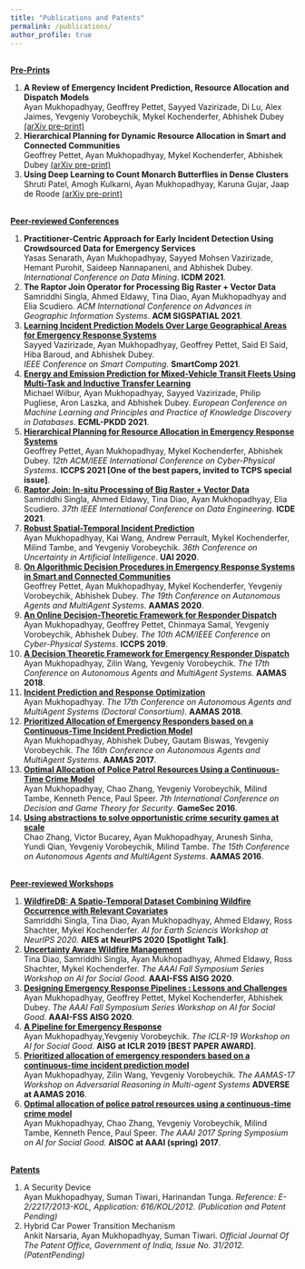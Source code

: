 ```yaml
---
title: "Publications and Patents"
permalink: /publications/
author_profile: true
---
```


<br>
<b><u>Pre-Prints</u></b>
<br>
<ol>
    <li><b>A Review of Emergency Incident Prediction, Resource Allocation and Dispatch Models</b> <br>
    Ayan Mukhopadhyay, Geoffrey Pettet, Sayyed Vazirizade, Di Lu, Alex Jaimes, Yevgeniy Vorobeychik, Mykel Kochenderfer, Abhishek Dubey
    <a href="https://arxiv.org/abs/2006.04200">(arXiv pre-print)</a></li>
    <li><b>Hierarchical Planning for Dynamic Resource Allocation in Smart and Connected Communities</b><br>
    Geoffrey Pettet, Ayan Mukhopadhyay, Mykel Kochenderfer, Abhishek Dubey
    <a href="https://arxiv.org/abs/2107.01292">(arXiv pre-print)</a></li>
    <li><b>Using Deep Learning to Count Monarch Butterflies in Dense Clusters</b> <br>
    Shruti Patel, Amogh Kulkarni, Ayan Mukhopadhyay, Karuna Gujar, Jaap de Roode
    <a href="https://www.biorxiv.org/content/10.1101/2021.07.23.453502v1.full">(arXiv pre-print)</a></li>
</ol>


<br>
<b><u>Peer-reviewed Conferences</u></b>
<br>

<ol>
    <li><b>Practitioner-Centric Approach for Early Incident Detection Using Crowdsourced Data for Emergency Services</b> <br>
    Yasas Senarath, Ayan Mukhopadhyay, Sayyed Mohsen Vazirizade, Hemant Purohit, Saideep Nannapaneni, and Abhishek Dubey.
    <i>International Conference on Data Mining</i>. <b>ICDM 2021</b>.</li>
    <li><b>The Raptor Join Operator for Processing Big Raster + Vector Data</b> <br>
    Samriddhi Singla, Ahmed Eldawy, Tina Diao, Ayan Mukhopadhyay and Elia Scudiero.
    <i>ACM International Conference on Advances in Geographic Information Systems</i>. <b>ACM SIGSPATIAL 2021</b>.</li>
    <li><b><a href="https://ayanmukhopadhyay.github.io/files/smartComp21.pdf">Learning Incident Prediction Models Over Large Geographical Areas for Emergency Response Systems</a></b><br>
    Sayyed Vazirizade, Ayan Mukhopadhyay, Geoffrey Pettet, Said El Said, Hiba Baroud, and Abhishek Dubey.</li>
    <i>IEEE Conference on Smart Computing</i>. <b>SmartComp 2021</b>.
    <li><b><a href="https://ayanmukhopadhyay.github.io/files/ecml21.pdf">Energy and Emission Prediction for Mixed-Vehicle Transit Fleets Using Multi-Task and Inductive Transfer Learning</a></b><br>
    Michael Wilbur, Ayan Mukhopadhyay, Sayyed Vazirizade, Philip Pugliese, Aron Laszka, and Abhishek Dubey.
    <i>European Conference on Machine Learning and Principles and Practice of Knowledge Discovery in Databases</i>. <b>ECML-PKDD 2021</b>.</li>
    <li><b><a href="https://ayanmukhopadhyay.github.io/files/iccps21.pdf">Hierarchical Planning for Resource Allocation in Emergency Response Systems</a></b> <br>
    Geoffrey Pettet, Ayan Mukhopadhyay, Mykel Kochenderfer, Abhishek Dubey.
    <i>12th ACM/IEEE International Conference on Cyber-Physical Systems</i>. <b>ICCPS 2021 [One of the best papers, invited to TCPS special issue]</b>.</li>
    <li><b><a href="https://ayanmukhopadhyay.github.io/files/icde21.pdf">Raptor Join: In-situ Processing of Big Raster + Vector Data</a></b> <br>
    Samriddhi Singla, Ahmed Eldawy, Tina Diao, Ayan Mukhopadhyay, Elia Scudiero.
    <i>37th IEEE International Conference on Data Engineering</i>. <b>ICDE 2021</b>.</li>
    <li><b><a href="http://ayanmukhopadhyay.github.io/publications/uai20">Robust Spatial-Temporal Incident Prediction</a></b> <br> 
    Ayan Mukhopadhyay, Kai Wang, Andrew Perrault, Mykel Kochenderfer, Milind Tambe, and Yevgeniy Vorobeychik.
    <i>36th Conference on Uncertainty in Artificial Intelligence</i>. <b>UAI 2020</b>.</li>
    <li><b><a href="http://ayanmukhopadhyay.github.io/publications/aamas20">On Algorithmic Decision Procedures in Emergency Response Systems in Smart and Connected Communities</a></b> <br> 
    Geoffrey Pettet, Ayan Mukhopadhyay, Mykel Kochenderfer, Yevgeniy Vorobeychik, Abhishek Dubey.
    <i>The 19th Conference on Autonomous Agents and MultiAgent Systems</i>. <b>AAMAS 2020</b>.</li>
    <li><b><a href="http://ayanmukhopadhyay.github.io/publications/iccps19">An Online Decision-Theoretic Framework for Responder
    Dispatch</a></b> <br> 
    Ayan Mukhopadhyay, Geoffrey Pettet, Chinmaya Samal, Yevgeniy Vorobeychik, Abhishek Dubey.
    <i>The 10th ACM/IEEE Conference on Cyber-Physical Systems</i>. <b>ICCPS 2019</b>.</li>
    <li><b><a href="http://ayanmukhopadhyay.github.io/publications/aamas18">A Decision Theoretic Framework for Emergency Responder Dispatch</a></b> <br> 
    Ayan Mukhopadhyay, Zilin Wang, Yevgeniy Vorobeychik.
    <i>The 17th Conference on Autonomous Agents and MultiAgent Systems</i>. <b>AAMAS 2018</b>.</li>
    <li><b><a href="http://ayanmukhopadhyay.github.io/publications/aamas18dc">Incident Prediction and Response Optimization</a></b> <br> 
    Ayan Mukhopadhyay.
    <i>The 17th Conference on Autonomous Agents and MultiAgent Systems (Doctoral Consortium)</i>. <b>AAMAS 2018</b>.</li>
    <li><b><a href="http://ayanmukhopadhyay.github.io/publications/aamas17">Prioritized Allocation of Emergency Responders based on a Continuous-Time Incident Prediction Model</a></b> <br> 
    Ayan Mukhopadhyay, Abhishek Dubey, Gautam Biswas, Yevgeniy Vorobeychik.
    <i>The 16th Conference on Autonomous Agents and MultiAgent Systems</i>. <b>AAMAS 2017</b>.</li>
    <li><b><a href="http://ayanmukhopadhyay.github.io/publications/gamesec16">Optimal Allocation of Police Patrol Resources Using a Continuous-Time Crime Model</a></b><br>
    Ayan Mukhopadhyay, Chao Zhang, Yevgeniy Vorobeychik, Milind Tambe, Kenneth Pence, Paul Speer.
    <i>7th International Conference on Decision and Game Theory for Security</i>. <b>GameSec 2016</b>.</li>
    <li><b><a href="http://ayanmukhopadhyay.github.io/publications/aamas16">Using abstractions to solve opportunistic crime security games at scale</a></b> <br>
    Chao Zhang, Victor Bucarey, Ayan Mukhopadhyay, Arunesh Sinha, Yundi Qian, Yevgeniy Vorobeychik, Milind Tambe.
    <i>The 15th Conference on Autonomous Agents and MultiAgent Systems</i>. <b>AAMAS 2016</b>.</li>
</ol>

<br>
<b><u>Peer-reviewed Workshops</u></b>
<br>
<ol>
    <li><b><a href="http://ayanmukhopadhyay.github.io/publications/neurips20">WildfireDB: A Spatio-Temporal Dataset Combining Wildfire Occurrence with Relevant Covariates</a></b><br>
    Samriddhi Singla, Tina Diao, Ayan Mukhopadhyay, Ahmed Eldawy, Ross Shachter, Mykel Kochenderfer.
    <i>AI for Earth Sciencis Workshop at NeurIPS 2020.</i> <b>AIES at NeurIPS 2020</b> <b>[Spotlight Talk]</b>.</li>
    <li><b><a href="http://ayanmukhopadhyay.github.io/publications/aaai20_wildfire">Uncertainty Aware Wildfire Management</a></b><br>
    Tina Diao, Samriddhi Singla, Ayan Mukhopadhyay, Ahmed Eldawy, Ross Shachter, Mykel Kochenderfer.
    <i>The AAAI Fall Symposium Series Workshop on AI for Social Good.</i> <b>AAAI-FSS AISG 2020</b>.</li>
    <li><b><a href="http://ayanmukhopadhyay.github.io/publications/aaai20_erm">Designing Emergency Response Pipelines : Lessons and Challenges</a></b><br>
    Ayan Mukhopadhyay, Geoffrey Pettet, Mykel Kochenderfer, Abhishek Dubey.
    <i>The AAAI Fall Symposium Series Workshop on AI for Social Good.</i> <b>AAAI-FSS AISG 2020</b>.</li>
    <li><b><a href="http://ayanmukhopadhyay.github.io/publications/iclr19">A Pipeline for Emergency Response</a></b><br>
    Ayan Mukhopadhyay,Yevgeniy Vorobeychik.
    <i>The ICLR-19 Workshop on AI for Social Good.</i> <b>AISG at ICLR 2019 [BEST PAPER AWARD]</b>.</li>
    <li><b><a href="http://ayanmukhopadhyay.github.io/publications/aamas17">Prioritized allocation of emergency responders based on a continuous-time incident prediction model</a></b> <br>
    Ayan Mukhopadhyay, Zilin Wang, Yevgeniy Vorobeychik.
    <i>The AAMAS-17 Workshop on Adversarial Reasoning in Multi-agent Systems</i> <b>ADVERSE at AAMAS 2016</b>.</li>
    <li><b><a href="http://ayanmukhopadhyay.github.io/publications/gamesec16">Optimal allocation of police patrol resources using a continuous-time crime model</a></b><br>
    Ayan Mukhopadhyay, Chao Zhang, Yevgeniy Vorobeychik, Milind Tambe, Kenneth Pence, Paul Speer. <i>The AAAI 2017 Spring Symposium on AI for Social Good.</i> <b>AISOC at AAAI (spring) 2017</b>.</li>
</ol>

<br>
<b><u>Patents</u></b>
<br>
<ol>
<li>A Security Device<br>
Ayan Mukhopadhyay, Suman Tiwari, Harinandan Tunga.
<i>Reference: E-2/2217/2013-KOL, Application: 616/KOL/2012. (Publication and Patent Pending)</i></li>
<li>Hybrid Car Power Transition Mechanism<br>
Ankit Narsaria, Ayan Mukhopadhyay, Suman Tiwari.
<i>Official Journal Of The Patent Office, Government of India, Issue No. 31/2012. (PatentPending)</i></li>
</ol>